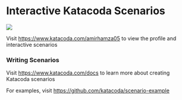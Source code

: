 # Interactive Katacoda Scenarios

[![](http://shields.katacoda.com/katacoda/amirhamza05/count.svg)](https://www.katacoda.com/amirhamza05 "Get your profile on Katacoda.com")

Visit https://www.katacoda.com/amirhamza05 to view the profile and interactive scenarios

### Writing Scenarios
Visit https://www.katacoda.com/docs to learn more about creating Katacoda scenarios

For examples, visit https://github.com/katacoda/scenario-example
